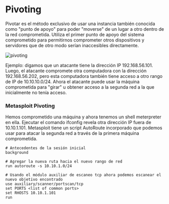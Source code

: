 # Pivoting
Pivotar es el método exclusivo de usar una instancia también conocida como "punto de apoyo" para poder "moverse" de un lugar a otro dentro de la red comprometida. Utiliza el primer punto de apoyo del sistema comprometido para permitirnos comprometer otros dispositivos y servidores que de otro modo serían inaccesibles directamente.

![pivoting](https://user-images.githubusercontent.com/69023634/160257778-8f49fe83-801e-4456-a970-743ed2944070.png)

Ejemplo: digamos que un atacante tiene la dirección IP 192.168.56.101. Luego, el atacante compromete otra computadora con la dirección 192.168.56.202, pero esta computadora también tiene acceso a otro rango de IP de 10.10.10.0/24. Ahora el atacante puede usar la máquina comprometida para "girar" u obtener acceso a la segunda red a la que inicialmente no tenía acceso.

### Metasploit Pivoting
Hemos comprometido una máquina y ahora tenemos un shell meterpreter en ella. Ejecutar el comando ifconfig revela otra dirección IP fuera de 10.10.1.101. Metasploit tiene un script AutoRoute incorporado que podemos usar para atacar la segunda red a través de la primera máquina comprometida.


```
# Antecedentes de la sesión inicial
background

# Agregar la nueva ruta hacia el nuevo rango de red
run autoroute -s 10.10.1.0/24

# Usando el módulo auxiliar de escaneo tcp ahora podemos escanear el nuevo objetivo encontrado
use auxiliary/scanner/portscan/tcp
set PORTS <list of common ports>
set RHOSTS 10.10.1.101
run
```
